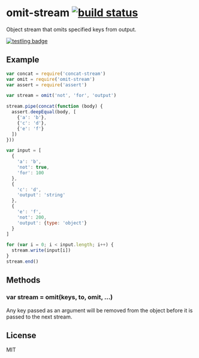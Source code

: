 # omit-stream [![build status](https://secure.travis-ci.org/nrw/omit-stream.png)](http://travis-ci.org/nrw/omit-stream)

Object stream that omits specified keys from output.

[![testling badge](https://ci.testling.com/nrw/omit-stream.png)](https://ci.testling.com/nrw/omit-stream)

## Example

``` js
var concat = require('concat-stream')
var omit = require('omit-stream')
var assert = require('assert')

var stream = omit('not', 'for', 'output')

stream.pipe(concat(function (body) {
  assert.deepEqual(body, [
    {'a': 'b'},
    {'c': 'd'},
    {'e': 'f'}
  ])
}))

var input = [
  {
    'a': 'b',
    'not': true,
    'for': 100
  },
  {
    'c': 'd',
    'output': 'string'
  },
  {
    'e': 'f',
    'not': 200,
    'output': {type: 'object'}
  }
]

for (var i = 0; i < input.length; i++) {
  stream.write(input[i])
}
stream.end()
```

## Methods

### var stream = omit(keys, to, omit, ...)

Any key passed as an argument will be removed from the object before it is
passed to the next stream.

## License

MIT
